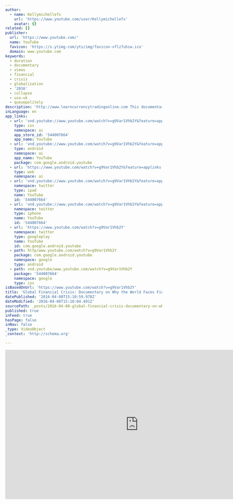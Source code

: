 ```yaml
---
author:
  - name: Kellymichellefx
    url: 'https://www.youtube.com/user/Kellymichellefx'
    avatar: {}
related: []
publisher:
  url: 'https://www.youtube.com/'
  name: YouTube
  favicon: 'https://s.ytimg.com/yts/img/favicon-vflz7uhzw.ico'
  domain: www.youtube.com
keywords:
  - duration
  - documentary
  - views
  - financial
  - crisis
  - globalization
  - '2016'
  - collapse
  - usa-uk
  - queuepolitely
description: 'http://www.learncurrencytradingonline.com This documentary shows why we face a global financial crisis and looks at past financial meltdowns such as 2008 and before to show we face a global financial meltdown again in the future, The documentary is one of the best at looking at the causes of stock market crashes and explaining why another is probably inevitable - what are the solutions?'
inLanguage: en
app_links:
  - url: 'vnd.youtube://www.youtube.com/watch?v=g9Var1Vhb2Y&feature=applinks'
    type: ios
    namespace: ai
    app_store_id: '544007664'
    app_name: YouTube
  - url: 'vnd.youtube://www.youtube.com/watch?v=g9Var1Vhb2Y&feature=applinks'
    type: android
    namespace: ai
    app_name: YouTube
    package: com.google.android.youtube
  - url: 'https://www.youtube.com/watch?v=g9Var1Vhb2Y&feature=applinks'
    type: web
    namespace: ai
  - url: 'vnd.youtube://www.youtube.com/watch?v=g9Var1Vhb2Y&feature=applinks'
    namespace: twitter
    type: ipad
    name: YouTube
    id: '544007664'
  - url: 'vnd.youtube://www.youtube.com/watch?v=g9Var1Vhb2Y&feature=applinks'
    namespace: twitter
    type: iphone
    name: YouTube
    id: '544007664'
  - url: 'https://www.youtube.com/watch?v=g9Var1Vhb2Y'
    namespace: twitter
    type: googleplay
    name: YouTube
    id: com.google.android.youtube
  - path: http/www.youtube.com/watch?v=g9Var1Vhb2Y
    package: com.google.android.youtube
    namespace: google
    type: android
  - path: vnd.youtube/www.youtube.com/watch?v=g9Var1Vhb2Y
    package: '544007664'
    namespace: google
    type: ios
isBasedOnUrl: 'https://www.youtube.com/watch?v=g9Var1Vhb2Y'
title: 'Global Financial Crisis: Documentary on Why the World Faces Financial Meltdown'
datePublished: '2016-04-08T15:10:59.978Z'
dateModified: '2016-04-08T15:10:04.491Z'
sourcePath: _posts/2016-04-08-global-financial-crisis-documentary-on-why-the-world-faces.md
published: true
inFeed: true
hasPage: false
inNav: false
_type: VideoObject
_context: 'http://schema.org'

---
```

<iframe src="https://cdn.embedly.com/widgets/media.html?src=https%3A%2F%2Fwww.youtube.com%2Fembed%2Fg9Var1Vhb2Y%3Ffeature%3Doembed&amp;url=https%3A%2F%2Fwww.youtube.com%2Fwatch%3Fv%3Dg9Var1Vhb2Y&amp;image=https%3A%2F%2Fi.ytimg.com%2Fvi%2Fg9Var1Vhb2Y%2Fhqdefault.jpg&amp;key=b7d04c9b404c499eba89ee7072e1c4f7&amp;type=text%2Fhtml&amp;schema=youtube" width="854" height="480" scrolling="no" frameborder="0" allowfullscreen="allowfullscreen" style=""></iframe>